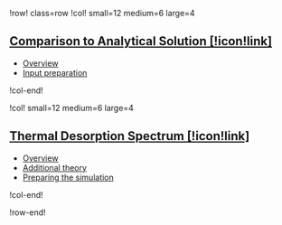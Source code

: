 
!row! class=row
!col! small=12 medium=6 large=4

## [Comparison to Analytical Solution [!icon!link]](module/examples/analytical/index.md)

- [Overview](module/examples/analytical/analytical.md)
- [Input preparation](module/examples/analytical/input_files.md)

!col-end!

!col! small=12 medium=6 large=4
## [Thermal Desorption Spectrum [!icon!link]](module/examples/thermal_desorption/index.md)


- [Overview](examples/thermal_desorption/index.md)
- [Additional theory](extrinsic_traps.md)
- [Preparing the simulation](module/examples/thermal_desorption/input_files.md)


!col-end!


!row-end!
